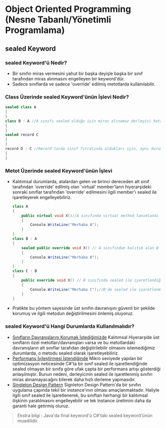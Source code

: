 # Object  Oriented Programming (Nesne Tabanlı/Yönetimli Programlama)

## sealed Keyword



### sealed Keyword'ü Nedir?

* Bir sınıfın miras vermesini yahut bir başka deyişle başka bir sınıf tarafından miras alınmasını engelleyen bir keyword'dür.
* Sadece sınıflarda ve sadece 'override' edilmiş metotlarda kullanılabilir.



### Class Üzerinde sealed Keyword'ünün İşlevi Nedir?

```csharp
sealed class A
{
}
class B : A //A sınıfı sealed olduğu için miras alınamaz derleyici hatası verir.
{
}
sealed record C
{
}
record D : C //Record'larda sınıf fıtratında oldukları için, aynı durum burası içinde geçerlidir.
{   
}
```



### Metot Üzerinde sealed Keyword'ünün İşlevi

* Kalıtımsal durumlarda, atalardan gelen ve birinci dereceden alt sınıf tarafından 'override' edilmiş olan 'virtual' member'ların hiyerarşideki sonraki sınıflar tarafından 'override' edilmesini ilgili member'ı sealed ile işaretleyerek engelleyebiliriz.

  ```csharp
  class A
  {
      public virtual void X()//A sınıfında virtual method tanımlandı
      {
          Console.WriteLine("Merhaba A");
      }
  }
  class B : A
  {
      sealed public override void X() // A sınıfından kalıtım alan B sınıfı içerisinde ilgili method override edildi
      {
          Console.WriteLine("Merhaba B");
      }
  }
  class C : B
  {
      public override void X() // B sınıfında sealed ile işaretlendiği için tekrar override edilemez. B sınıfındaki override haliyle devam eder.
      {
          Console.WriteLine("Merhaba C");//B'de sealed ile işaretlenmemiş olsaydı override edilebilirdi.
      }
  }
  ```

* Pratikte bu yöntem sayesinde üst sınıfın davranışını güvenli bir şekilde korumuş ve ilgili metodun değiştirilmesini önlemiş oluyoruz.



### sealed Keyword'ü Hangi Durumlarda Kullanılmalıdır?

* <u>Sınıfların Davranışlarını Korumak İstediğimizde</u>
  Kalıtımsal Hiyerarşide üst sınıfların özel metotları/davranışları varsa ve bu metotlardaki davranışların alt sınıflar tarafıdan değiştirilebilir olmasını istemediğimiz durumlarda, o metodu sealed olarak işaretleyebiliriz.
* <u>Performans İyileştirmesi İstendiğinde</u>
  Mikro seviyede yapılan bir optimizasyon neticesinde C#'ta bir sınıf sealed ile işaretlendiğinde sealed olmayan bir sınıfa göre ufak çapta bir performans artışı gösterdiği anlaşılmıştır. Bunun nedeni, derleyicinin sealed ile işaretlenmiş sınıfın miras alınamayacağını bilerek daha hızlı derleme yapmasıdır.
* <u>Singleton Design Pattern</u>
  Signleton Design Pattern'da bir sınıfın uygulama çapında tekil bir instance'ının olması amaçlanmaktadır. Haliyle ilgili sınıf sealed ile işaretlenerek, bu sınıftan herhangi bir kalıtımsal ilişkinin yaratılmasını engelleyebilir ve tek instance üretimini daha da garanti hale getirmiş oluruz.

> Ekstra bilgi : Java'da final keyword'ü C#'taki sealed keyword'ünün muadilidir.

